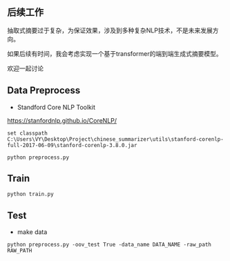 ## 后续工作
抽取式摘要过于复杂，为保证效果，涉及到多种复杂NLP技术，不是未来发展方向。

如果后续有时间，我会考虑实现一个基于transformer的端到端生成式摘要模型。

欢迎一起讨论

## Data Preprocess

* Standford Core NLP Toolkit

https://stanfordnlp.github.io/CoreNLP/

`set classpath C:\Users\VY\Desktop\Project\chinese_summarizer\utils\stanford-corenlp-full-2017-06-09\stanford-corenlp-3.8.0.jar`

`python preprocess.py`

## Train

`python train.py`

## Test
* make data

`python preprocess.py -oov_test True -data_name DATA_NAME -raw_path RAW_PATH`
